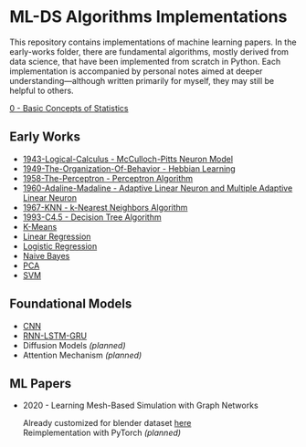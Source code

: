 # ML-DS Algorithms Implementations

This repository contains implementations of machine learning papers. In the early-works folder, there are fundamental algorithms, mostly derived from data science, that have been implemented from scratch in Python. Each implementation is accompanied by personal notes aimed at deeper understanding—although written primarily for myself, they may still be helpful to others. 


[0 - Basic Concepts of Statistics](https://github.com/saliherdemk/ML-Papers-Implementations/tree/master/0-Early-Works/0)
## Early Works

- [1943-Logical-Calculus - McCulloch-Pitts Neuron Model](https://github.com/saliherdemk/ML-Papers-Implementations/tree/master/0-Early-Works/1943-Logical-Calculus)
- [1949-The-Organization-Of-Behavior - Hebbian Learning](https://github.com/saliherdemk/ML-Papers-Implementations/tree/master/0-Early-Works/1949-The-Organization-Of-Behaviour)
- [1958-The-Perceptron - Perceptron Algorithm](https://github.com/saliherdemk/ML-Papers-Implementations/tree/master/0-Early-Works/1958-The-Perceptron)
- [1960-Adaline-Madaline - Adaptive Linear Neuron and Multiple Adaptive Linear Neuron](https://github.com/saliherdemk/ML-Papers-Implementations/tree/master/0-Early-Works/1960-Adaline-Madaline)
- [1967-KNN - k-Nearest Neighbors Algorithm](https://github.com/saliherdemk/ML-Papers-Implementations/tree/master/0-Early-Works/1967-KNN)
- [1993-C4.5 - Decision Tree Algorithm](https://github.com/saliherdemk/ML-Papers-Implementations/tree/master/0-Early-Works/1993-C4.5)
- [K-Means](https://github.com/saliherdemk/ML-Papers-Implementations/tree/master/0-Early-Works/K-Means)
- [Linear Regression](https://github.com/saliherdemk/ML-Papers-Implementations/tree/master/0-Early-Works/Linear-Regression)
- [Logistic Regression](https://github.com/saliherdemk/ML-Papers-Implementations/tree/master/0-Early-Works/Logistic-Regression)
- [Naive Bayes](https://github.com/saliherdemk/ML-Papers-Implementations/tree/master/0-Early-Works/Naive-Bayes)
- [PCA](https://github.com/saliherdemk/ML-Papers-Implementations/tree/master/0-Early-Works/PCA)
- [SVM](https://github.com/saliherdemk/ML-Papers-Implementations/tree/master/0-Early-Works/SVM)

## Foundational Models

- [CNN](https://github.com/saliherdemk/ML-Papers-Implementations/tree/master/CNN)
- [RNN-LSTM-GRU](https://github.com/saliherdemk/ML-Papers-Implementations/tree/master/RNN-LSTM)
- Diffusion Models *(planned)*
- Attention Mechanism *(planned)*

## ML Papers

- 2020 - Learning Mesh-Based Simulation with Graph Networks 

  Already customized for blender dataset [here](https://github.com/saliherdemk/Deepmind-MeshGraphNets)  
  Reimplementation with PyTorch *(planned)*

